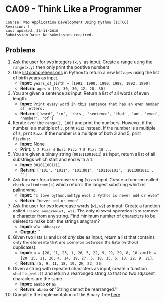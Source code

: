 # CA09 - Think Like a Programmer

	Course: Web Application Development Using Python (ICTC6)
	Revision: 2
	Last updated: 21-11-2020
	Submission Date: No submission required.

## Problems

1. Ask the user for two integers (`x`, `y`) as input. Create a range using the `range(x,y)` then only print the positive numbers.
2. Use [list comprehensions](https://docs.python.org/3/tutorial/datastructures.html#list-comprehensions) in Python to return a new list `ages` using the list of birth years as input.
   * **Input:** `years_of_birth = [1991, 1990, 1990, 1988, 1992, 1990]`
   * **Return:** `ages = [29, 30, 30, 32, 28, 30]`
3. You are given a sentence as input. Return a list of all words of even length.
   * **Input:** `Print every word in this sentence that has an even number of letters.`
   * **Return:** `['word', 'in', 'this', 'sentence', 'that', 'an', 'even', 'number', 'of']`
4. Iterate over the `range(1, 100)` and print the numbers. However, if the number is a multiple of `3`, print `Fizz` instead. If the number is a multiple of `5`, print `Buzz`. If the number is a multiple of both 3 and 5, print `FizzBuzz`.
   * **Input:** None
   * **Print:** `1 2 Fizz 4 Buzz Fizz 7 8 Fizz 10 ...`
5. You are given a binary string (`001011001011`) as input, return a list of all substrings which start and end with a `1`.
   * **Input:**   `001011001011`
   * **Return:** `['101', '1011', '1011001', '101100101', '1011001011', '']`
6. Ask the user for a lowercase string (`s`) as input. Create a function called `check_palindrome(s)` which returns the longest substring which is palindrome.
    * **Input:** `"I love python.nohtyp evol I Python is never odd or even"`
    * **Return:** `"never odd or even"`
7. Ask the user for two lowercase words (`w1`, `w2`) as input. Create a function called `create_anagram(w1, w2)`. The only allowed operation is to remove a character from any string. Find minimum number of characters to be deleted to make both the strings anagram?
   * **Input:** `w1= abbacyxz`
   * **Output:**  ``
8. Given two lists (`a` and `b`) of *any* size as input, return a list that contains only the elements that are common between the lists (without duplicates).
   * **Input:** `a = [20, 11, 23, 1, 26, 5, 22, 9, 19, 29, 8, 18]` and `b = [20, 25, 11, 26, 4, 14, 19, 27, 5, 18, 15, 6, 10, 22, 9, 21]`.
   * **Return:** `[5, 9, 11, 18, 19, 20, 22, 26]`
9.  Given a string with repeated characters as input, create a function `shuffle_well()` and return a rearranged string so that no two adjacent characters are the same.
    * **Input:** `aaabb` **or** `aa`
    * **Return:** `ababa` **or** "String cannot be rearranged."
10. Complete the implementation of the Binary Tree [here](./binary_tree)
